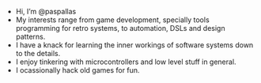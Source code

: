 - Hi, I’m @paspallas
- My interests range from game development, specially tools programming for retro systems, to automation, DSLs and design patterns.
- I have a knack for learning the inner workings of software systems down to the details.
- I enjoy tinkering with microcontrollers and low level stuff in general.
- I ocassionally hack old games for fun.

<!---
paspallas/paspallas is a ✨ special ✨ repository because its `README.md` (this file) appears on your GitHub profile.
You can click the Preview link to take a look at your changes.
--->
